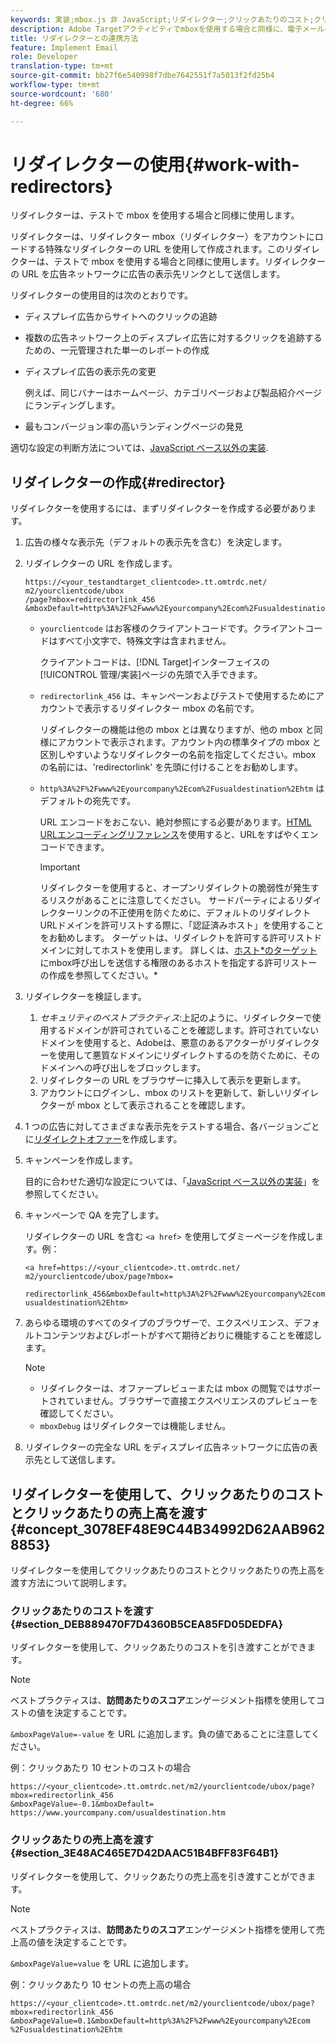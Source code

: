 ```yaml
---
keywords: 実装;mbox.js 非 JavaScript;リダイレクター;クリックあたりのコスト;クリックあたりの売上高
description: Adobe Targetアクティビティでmboxを使用する場合と同様に、電子メールの実装でリダイレクターを使用する方法を説明します。
title: リダイレクターとの連携方法
feature: Implement Email
role: Developer
translation-type: tm+mt
source-git-commit: bb27f6e540998f7dbe7642551f7a5013f2fd25b4
workflow-type: tm+mt
source-wordcount: '680'
ht-degree: 66%

---
```



# リダイレクターの使用{#work-with-redirectors}

リダイレクターは、テストで mbox を使用する場合と同様に使用します。

リダイレクターは、リダイレクター mbox（リダイレクター）をアカウントにロードする特殊なリダイレクターの URL を使用して作成されます。このリダイレクターは、テストで mbox を使用する場合と同様に使用します。リダイレクターの URL を広告ネットワークに広告の表示先リンクとして送信します。

リダイレクターの使用目的は次のとおりです。

* ディスプレイ広告からサイトへのクリックの追跡
* 複数の広告ネットワーク上のディスプレイ広告に対するクリックを追跡するための、一元管理された単一のレポートの作成
* ディスプレイ広告の表示先の変更

   例えば、同じバナーはホームページ、カテゴリページおよび製品紹介ページにランディングします。

* 最もコンバージョン率の高いランディングページの発見

適切な設定の判断方法については、[JavaScript ベース以外の実装](/help/c-implementing-target/c-non-javascript-based-implementation/non-javascript-based-implementation.md#concept_4799C58B081A43F6B3B8CC25A8D5D7C4).

## リダイレクターの作成{#redirector}

リダイレクターを使用するには、まずリダイレクターを作成する必要があります。

1. 広告の様々な表示先（デフォルトの表示先を含む）を決定します。
1. リダイレクターの URL を作成します。

   ```
   https://<your_testandtarget_clientcode>.tt.omtrdc.net/​m2/yourclientcode/ubox
   /​page?mbox=redirectorlink_456
   &mboxDefault=http%3A%2F%2Fwww%2Eyourcompany%2Ecom%2Fusualdestination%2Ehtm
   ```

   * `yourclientcode` はお客様のクライアントコードです。クライアントコードはすべて小文字で、特殊文字は含まれません。

      クライアントコードは、[!DNL Target]インターフェイスの[!UICONTROL 管理/実装]ページの先頭で入手できます。

   * `redirectorlink_456` は、キャンペーンおよびテストで使用するためにアカウントで表示するリダイレクター mbox の名前です。

      リダイレクターの機能は他の mbox とは異なりますが、他の mbox と同様にアカウントで表示されます。アカウント内の標準タイプの mbox と区別しやすいようなリダイレクターの名前を指定してください。mbox の名前には、&#39;redirectorlink&#39; を先頭に付けることをお勧めします。

   * `http%3A%2F%2Fwww%2Eyourcompany%2Ecom%2Fusualdestination%2Ehtm` はデフォルトの宛先です。

      URL エンコードをおこない、絶対参照にする必要があります。[HTML URLエンコーディングリファレンス](https://www.w3schools.com/tags/ref_urlencode.asp)を使用すると、URLをすばやくエンコードできます。

      >[!IMPORTANT]
      >
      >リダイレクターを使用すると、オープンリダイレクトの脆弱性が発生するリスクがあることに注意してください。 サードパーティによるリダイレクターリンクの不正使用を防ぐために、デフォルトのリダイレクトURLドメインを許可リストする際に、「認証済みホスト」を使用することをお勧めします。 ターゲットは、リダイレクトを許可する許可リストドメインに対してホストを使用します。 詳しくは、[ホスト&#x200B;*のターゲット](/help/administrating-target/hosts.md#allowlist)にmbox呼び出しを送信する権限のあるホストを指定する許可リストーの作成を参照してください。*

1. リダイレクターを検証します。
   1. *セキュリティのベストプラクティス*:上記のように、リダイレクターで使用するドメインが許可されていることを確認します。許可されていないドメインを使用すると、Adobeは、悪意のあるアクターがリダイレクターを使用して悪質なドメインにリダイレクトするのを防ぐために、そのドメインへの呼び出しをブロックします。
   1. リダイレクターの URL をブラウザーに挿入して表示を更新します。
   1. アカウントにログインし、mbox のリストを更新して、新しいリダイレクターが mbox として表示されることを確認します。
1. 1 つの広告に対してさまざまな表示先をテストする場合、各バージョンごとに[リダイレクトオファー](/help/c-experiences/c-visual-experience-composer/redirect-offer.md#task_9578678D42784F5EB9638F8AC8C911FA)を作成します。
1. キャンペーンを作成します。

   目的に合わせた適切な設定については、「[JavaScript ベース以外の実装](/help/c-implementing-target/c-non-javascript-based-implementation/non-javascript-based-implementation.md#concept_4799C58B081A43F6B3B8CC25A8D5D7C4)」を参照してください。
1. キャンペーンで QA を完了します。

   リダイレクターの URL を含む `<a href>` を使用してダミーページを作成します。例：

   ```
   <a href=https://<your_clientcode>.tt.omtrdc.net/​m2/yourclientcode/ubox/​page?mbox=
   
   redirectorlink_456&mboxDefault=http%3A%2F%2Fwww%2Eyourcompany%2Ecom%2F​usualdestination%2Ehtm>
   ```

1. あらゆる環境のすべてのタイプのブラウザーで、エクスペリエンス、デフォルトコンテンツおよびレポートがすべて期待どおりに機能することを確認します。

   >[!NOTE]
   >
   >* リダイレクターは、オファープレビューまたは mbox の閲覧ではサポートされていません。ブラウザーで直接エクスペリエンスのプレビューを確認してください。
   >* `mboxDebug` はリダイレクターでは機能しません。


1. リダイレクターの完全な URL をディスプレイ広告ネットワークに広告の表示先として送信します。

## リダイレクターを使用して、クリックあたりのコストとクリックあたりの売上高を渡す{#concept_3078EF48E9C44B34992D62AAB9628853}

リダイレクターを使用してクリックあたりのコストとクリックあたりの売上高を渡す方法について説明します。

### クリックあたりのコストを渡す {#section_DEB889470F7D4360B5CEA85FD05DEDFA}

リダイレクターを使用して、クリックあたりのコストを引き渡すことができます。

>[!NOTE]
>
>ベストプラクティスは、**訪問あたりのスコア**&#x200B;エンゲージメント指標を使用してコストの値を決定することです。

`&mboxPageValue=-value` を URL に追加します。負の値であることに注意してください。

例：クリックあたり 10 セントのコストの場合

```
https://<your_clientcode>.tt.omtrdc.net/​m2/yourclientcode/ubox/​page?mbox=redirectorlink_456
&mboxPageValue=-0.1&mboxDefault=​https://www.yourcompany.com/usualdestination.htm
```

### クリックあたりの売上高を渡す {#section_3E48AC465E7D42DAAC51B4BFF83F64B1}

リダイレクターを使用して、クリックあたりの売上高を引き渡すことができます。

>[!NOTE]
>
>ベストプラクティスは、**訪問あたりのスコア**&#x200B;エンゲージメント指標を使用して売上高の値を決定することです。

`&mboxPageValue=value` を URL に追加します。

例：クリックあたり 10 セントの売上高の場合

```
https://<​your_clientcode>​​​​.tt​​.omtrdc​.net/​​m2/​yourclientcode/​ubox/​​​page?mbox=redirectorlink_456
&mboxPageValue=0.1​&mbox​Default=​​http%3A%2F%2Fwww%2E​yourcompany%2Ecom​%2Fusualdestination%2Ehtm
```
